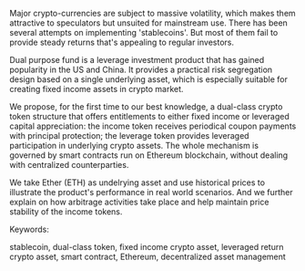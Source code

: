 Major crypto-currencies are subject to massive volatility, which makes them attractive to speculators but unsuited for mainstream use. There has been several attempts on implementing 'stablecoins'. But most of them fail to provide steady returns that's appealing to regular investors.

Dual purpose fund is a leverage investment product that has gained popularity in the US and China. It provides a practical risk segregation design based on a single underlying asset, which is especially suitable for creating fixed income assets in crypto market.

We propose, for the first time to our best knowledge, a dual-class crypto token structure that offers entitlements to either fixed income or leveraged capital appreciation: the income token receives periodical coupon payments with principal protection; the leverage token provides leveraged participation in underlying crypto assets. The whole mechanism is governed by smart contracts run on Ethereum blockchain, without dealing with centralized counterparties.

We take Ether (ETH) as undelrying asset and use historical prices to illustrate the product's performance in real world scenarios. And we further explain on how arbitrage activities take place and help maintain price stability of the income tokens.

Keywords: 

stablecoin, dual-class token, fixed income crypto asset, leveraged return crypto asset, smart contract, Ethereum, decentralized asset management
